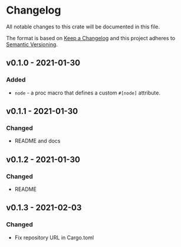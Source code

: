 # Changelog

All notable changes to this crate will be documented in this file.

The format is based on [Keep a Changelog](http://keepachangelog.com/en/1.0.0/)
and this project adheres to [Semantic Versioning](https://semver.org/spec/v2.0.0.html).

## v0.1.0 - 2021-01-30
### Added

- `node` - a proc macro that defines a custom `#[node]` attribute.

## v0.1.1 - 2021-01-30
### Changed

- README and docs

## v0.1.2 - 2021-01-30
### Changed

- README

## v0.1.3 - 2021-02-03
### Changed

- Fix repository URL in Cargo.toml
